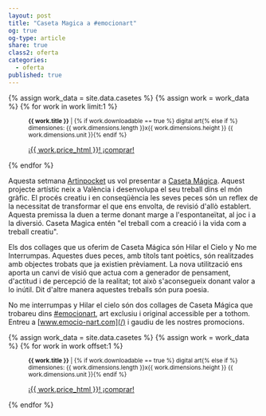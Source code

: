 ```yaml
---
layout: post
title: "Caseta Magica a #emocionart"
og: true
og-type: article
share: true
class2: oferta
categories:
  - oferta
published: true
---
```


{% assign work_data = site.data.casetes %}
{% assign work = work_data %}
{% for work in work limit:1 %}
<meta property="og:image" content="{{ work.featured_src }}" />
<figure class="text-center">
	<div class="padding-artwork-container">
		<div class="embed-container embed-container_4-3">
			<core-image sizing="cover" class="core-image-size" preload fade src="{{ work.featured_src }}"></core-image>	
		</div>
	</div>
	<figcaption>
		<p><small><strong>{{ work.title }}</strong> | {% if work.downloadable == true %} digital art{% else if %} dimensiones: {{ work.dimensions.length }}x{{ work.dimensions.height }} {{ work.dimensions.unit }}{% endif %}</small></p>
		<p><a href="{{ work.permalink }}" class="btn btn-primary btn-lg">¡{{ work.price_html }}! ¡comprar! <i class="fa fa-credit-card"></i></a></p>
	</figcaption>
</figure>
{% endfor %}

<!--more-->

Aquesta setmana [Artinpocket](http://www.artinpocket.cat/) us vol presentar a [Caseta Mágica](http://www.artinpocket.cat/product-tag/caseta-magica/). Aquest projecte artístic neix a València i desenvolupa el seu treball dins el món gràfic. El procés creatiu i en conseqüència les seves peces són un reflex de la necessitat de transformar el que ens envolta, de revisió d'allò establert. Aquesta premissa la duen a terme donant marge a l'espontaneïtat, al joc i a la diversió. Caseta Magica entén "el treball com a creació i la vida com a treball creatiu".

Els  dos collages que us oferim de Caseta Mágica són Hilar el Cielo y No me Interrumpas. Aquestes dues  peces, amb títols tant poètics, són realitzades amb objectes trobats que ja existien prèviament. La nova utilització ens aporta un canvi de visió que actua com a generador de pensament, d'actitud i de percepció de la realitat; tot això s'aconsegueix donant valor a lo inútil. Dit d'altre manera aquestes treballs són pura poesia.

No me interrumpas y Hilar el cielo són dos collages de Caseta Mágica que trobareu dins [#emocionart](https://twitter.com/search?f=realtime&q=%23emocionart), art exclusiu i original accessible per a tothom. Entreu a [www.emocio-nart.com](/) i gaudiu de les nostres promocions.

{% assign work_data = site.data.casetes %}
{% assign work = work_data %}
{% for work in work offset:1 %}
<figure class="text-center">
	<div class="padding-artwork-container">
		<div class="embed-container embed-container_4-3">
			<core-image sizing="cover" class="core-image-size" preload fade src="{{ work.featured_src }}"></core-image>	
		</div>
	</div>
	<figcaption>
		<p><small><strong>{{ work.title }}</strong> | {% if work.downloadable == true %} digital art{% else if %} dimensiones: {{ work.dimensions.length }}x{{ work.dimensions.height }} {{ work.dimensions.unit }}{% endif %}</small></p>
		<p><a href="{{ work.permalink }}" class="btn btn-primary btn-lg">¡{{ work.price_html }}! ¡comprar! <i class="fa fa-credit-card"></i></a></p>
	</figcaption>
</figure>
{% endfor %}